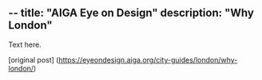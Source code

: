 --
title: "AIGA Eye on Design"
description: "Why London"
--

Text here.

[original post] (https://eyeondesign.aiga.org/city-guides/london/why-london/)
